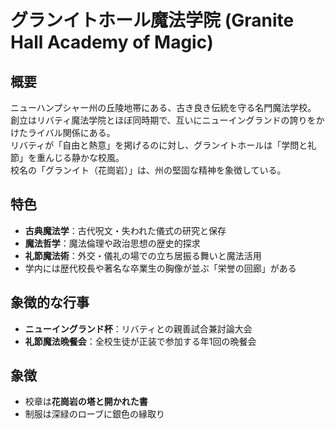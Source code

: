 # グランイトホール魔法学院 (Granite Hall Academy of Magic)

## 概要
ニューハンプシャー州の丘陵地帯にある、古き良き伝統を守る名門魔法学校。  
創立はリバティ魔法学院とほぼ同時期で、互いにニューイングランドの誇りをかけたライバル関係にある。  
リバティが「自由と熱意」を掲げるのに対し、グランイトホールは「学問と礼節」を重んじる静かな校風。  
校名の「グランイト（花崗岩）」は、州の堅固な精神を象徴している。

## 特色
- **古典魔法学**：古代呪文・失われた儀式の研究と保存  
- **魔法哲学**：魔法倫理や政治思想の歴史的探求  
- **礼節魔法術**：外交・儀礼の場での立ち居振る舞いと魔法活用  
- 学内には歴代校長や著名な卒業生の胸像が並ぶ「栄誉の回廊」がある

## 象徴的な行事
- **ニューイングランド杯**：リバティとの親善試合兼討論大会  
- **礼節魔法晩餐会**：全校生徒が正装で参加する年1回の晩餐会

## 象徴
- 校章は**花崗岩の塔と開かれた書**
- 制服は深緑のローブに銀色の縁取り